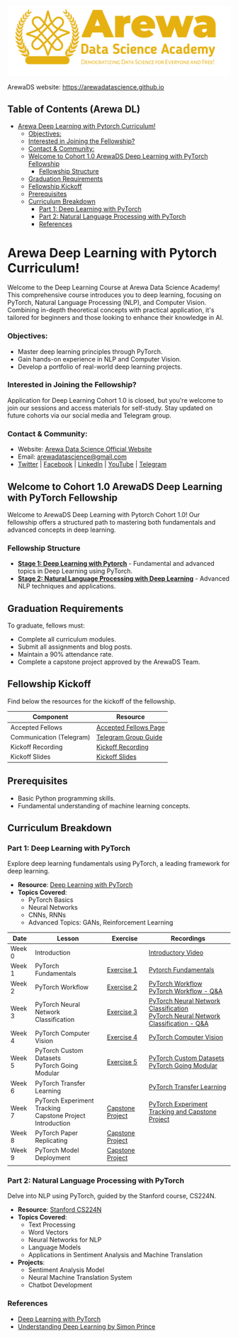 <p align="center">
<img src="assets/arewadsimage.png">
</p>

ArewaDS website: https://arewadatascience.github.io

## Table of Contents (Arewa DL)
- [Arewa Deep Learning with Pytorch Curriculum!](#arewa-deep-learning-with-pytorch-curriculum)
    - [Objectives:](#objectives)
    - [Interested in Joining the Fellowship?](#interested-in-joining-the-fellowship)
    - [Contact \& Community:](#contact--community)
  - [Welcome to Cohort 1.0 ArewaDS Deep Learning with PyTorch Fellowship](#welcome-to-cohort-10-arewads-deep-learning-with-pytorch-fellowship)
    - [Fellowship Structure](#fellowship-structure)
  - [Graduation Requirements](#graduation-requirements)
  - [Fellowship Kickoff](#fellowship-kickoff)
  - [Prerequisites](#prerequisites)
  - [Curriculum Breakdown](#curriculum-breakdown)
    - [Part 1: Deep Learning with PyTorch](#part-1-deep-learning-with-pytorch)
    - [Part 2: Natural Language Processing with PyTorch](#part-2-natural-language-processing-with-pytorch)
    - [References](#references)

#  Arewa Deep Learning with Pytorch Curriculum!

Welcome to the Deep Learning Course at Arewa Data Science Academy! This comprehensive course introduces you to deep learning, focusing on PyTorch, Natural Language Processing (NLP), and Computer Vision. Combining in-depth theoretical concepts with practical application, it's tailored for beginners and those looking to enhance their knowledge in AI.

### Objectives:
- Master deep learning principles through PyTorch.
- Gain hands-on experience in NLP and Computer Vision.
- Develop a portfolio of real-world deep learning projects.

### Interested in Joining the Fellowship?
Application for Deep Learning Cohort 1.0 is closed, but you're welcome to join our sessions and access materials for self-study. Stay updated on future cohorts via our social media and Telegram group.

### Contact & Community:
- Website: [Arewa Data Science Official Website](https://arewadatascience.github.io)
- Email: [arewadatascience@gmail.com](mailto:arewadatascience@gmail.com)
- [Twitter](https://twitter.com/arewadatasc) | [Facebook](https://www.facebook.com/arewadatascience) | [LinkedIn](https://www.linkedin.com/company/arewadatascience) | [YouTube](https://www.youtube.com/@arewadatascienceacademy7195/videos) | [Telegram](https://t.me/+vGZvQdggp1A4NzNk)


## Welcome to Cohort 1.0 ArewaDS Deep Learning with PyTorch Fellowship
Welcome to ArewaDS Deep Learning with Pytorch Cohort 1.0! Our fellowship offers a structured path to mastering both fundamentals and advanced concepts in deep learning.

### Fellowship Structure
- **[Stage 1: Deep Learning with Pytorch](#part-1-deep-learning-with-pytorch)** - Fundamental and advanced topics in Deep Learning using PyTorch.
- **[Stage 2: Natural Language Processing with Deep Learning](#part-2-natural-language-processing-with-pytorch)** - Advanced NLP techniques and applications.

## Graduation Requirements
To graduate, fellows must:
- Complete all curriculum modules.
- Submit all assignments and blog posts.
- Maintain a 90% attendance rate.
- Complete a capstone project approved by the ArewaDS Team.

## Fellowship Kickoff
Find below the resources for the kickoff of the fellowship.

| Component                   | Resource                                                                                                                                                                                  |
| --------------------------- | ----------------------------------------------------------------------------------------------------------------------------------------------------------------------------------------- |
| Accepted Fellows            | [Accepted Fellows Page](https://arewadatascience.github.io/fellows-dl-1.html)                                                                                                            |                                                                          |
| Communication (Telegram)    | [Telegram Group Guide](https://github.com/arewadataScience/ArewaDS-Machine-Learning/blob/main/Stage-1-Getting-Started/telegram.md)                                                       |
| Kickoff Recording           | [Kickoff Recording](https://www.youtube.com/watch?v=yjXAuYE7kKc&list=PLf4vs1mkrux2OQyidTpH5zw2qxhX1ZPVI&index=1)                                                                                                                        |
| Kickoff Slides              | [Kickoff Slides](https://docs.google.com/presentation/d/1tHS8DK9MICM2MvbOzxpVm1lvSPn6-80L5r0maQNGTyg/edit?usp=sharing) |

## Prerequisites
- Basic Python programming skills.
- Fundamental understanding of machine learning concepts.

## Curriculum Breakdown

### Part 1: Deep Learning with PyTorch
Explore deep learning fundamentals using PyTorch, a leading framework for deep learning.

- **Resource**: [Deep Learning with PyTorch](https://github.com/mrdbourke/pytorch-deep-learning)
- **Topics Covered**:
  - PyTorch Basics
  - Neural Networks
  - CNNs, RNNs
  - Advanced Topics: GANs, Reinforcement Learning



| Date | Lesson | Exercise | Recordings |
|------|--------|----------|------------|
| Week 0 |  Introduction  | | [Introductory Video](https://www.youtube.com/watch?v=yjXAuYE7kKc&t=621s) |
| Week 1 | PyTorch Fundamentals  |  [Exercise 1](Part_1_Deep_Learning_with_Pytorch/week1/week_1_exercises.ipynb) | [Pytorch Fundamentals](https://www.youtube.com/watch?v=rq7smEf9Sh4&t=1159s) |
| Week 2 | PyTorch Workflow| [Exercise 2](Part_1_Deep_Learning_with_Pytorch/week2/week_2_exercises.ipynb) | [PyTorch Workflow](https://youtu.be/vH3err_yIYE)<br>   [PyTorch Workflow - Q&A](https://youtu.be/3bIlcn5pw3c) |
| Week 3| PyTorch Neural Network Classification |  [Exercise 3](Part_1_Deep_Learning_with_Pytorch/week3/week_3_exercises.ipynb)| [PyTorch Neural Network Classification](https://www.youtube.com/watch?v=s4qX_QJDUZA) <br> [PyTorch Neural Network Classification - Q&A](https://www.youtube.com/watch?v=s4qX_QJDUZA) |
| Week 4| PyTorch Computer Vision | [Exercise 4](Part_1_Deep_Learning_with_Pytorch/week4/week_4_exercises.ipynb) | [PyTorch Computer Vision](https://www.youtube.com/watch?v=emNtz9gJZbE) |
| Week 5|  PyTorch Custom Datasets<br>PyTorch Going Modular| [Exercise 5](Part_1_Deep_Learning_with_Pytorch/week5/week_5_exercises.ipynb) | [PyTorch Custom Datasets<br>PyTorch Going Modular](https://www.youtube.com/watch?v=ZTIi_bBRLtc) |
| Week 6  | PyTorch Transfer Learning|  |  [PyTorch Transfer Learning](https://www.youtube.com/watch?v=ZTIi_bBRLtc) |
| Week 7  | PyTorch  Experiment Tracking <br> Capstone Project Introduction  |  [Capstone Project](Part_1_Deep_Learning_with_Pytorch/capstone_project/ArewaDS_Deep_Learning_Capstone_Project.pdf) | [PyTorch Experiment Tracking and Capstone Project ](https://www.youtube.com/watch?v=79aYWyecM-U)  |
| Week 8  | PyTorch Paper Replicating  | [Capstone Project](Part_1_Deep_Learning_with_Pytorch/capstone_project/ArewaDS_Deep_Learning_Capstone_Project.pdf) |   |
| Week 9  | PyTorch Model Deployment  | [Capstone Project](Part_1_Deep_Learning_with_Pytorch/capstone_project/ArewaDS_Deep_Learning_Capstone_Project.pdf) |   |
|   |   |   |   |


### Part 2: Natural Language Processing with PyTorch
Delve into NLP using PyTorch, guided by the Stanford course, CS224N.

- **Resource**: [Stanford CS224N](https://web.stanford.edu/class/cs224n/)
- **Topics Covered**:
  - Text Processing
  - Word Vectors
  - Neural Networks for NLP
  - Language Models
  - Applications in Sentiment Analysis and Machine Translation
- **Projects**:
  - Sentiment Analysis Model
  - Neural Machine Translation System
  - Chatbot Development

### References
- [Deep Learning with PyTorch](https://github.com/mrdbourke/pytorch-deep-learning)
- [Understanding Deep Learning by Simon Prince](https://www.youtube.com/watch?v=ZTIi_bBRLtc)
